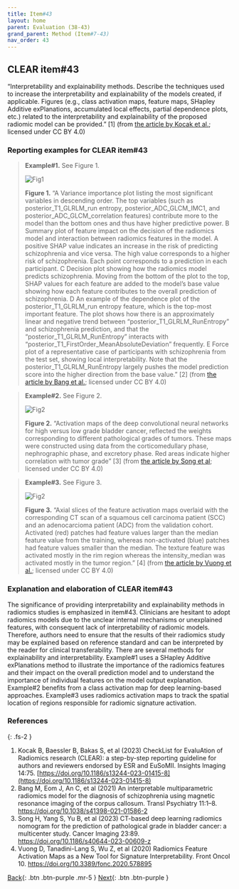 ```yaml
---
title: Item#43
layout: home
parent: Evaluation (38-43)
grand_parent: Method (Item#7-43)
nav_order: 43
---
```


## CLEAR item#43


“Interpretability and explainability methods. Describe the techniques used to increase the interpretability and explainability of the models created, if applicable. Figures (e.g., class activation maps, feature maps, SHapley Additive exPlanations, accumulated local effects, partial dependence plots, etc.) related to the interpretability and explainability of the proposed radiomic model can be provided.” [1] (from [the article by Kocak et al.](https://insightsimaging.springeropen.com/articles/10.1186/s13244-023-01415-8); licensed under CC BY 4.0)


### Reporting examples for CLEAR item#43

> **Example#1.** See Figure 1.
>
> ![Fig1](/CLEAR-E3/figs/Item43_Figure1.png)
>
> **Figure 1.** “A Variance importance plot listing the most significant variables in descending order. The top variables (such as posterior_T1_GLRLM_run entropy, posterior_ADC_GLCM_IMC1, and posterior_ADC_GLCM_correlation features) contribute more to the model than the bottom ones and thus have higher predictive power. B Summary plot of feature impact on the decision of the radiomics model and interaction between radiomics features in the model. A positive SHAP value indicates an increase in the risk of predicting schizophrenia and vice versa. The high value corresponds to a higher risk of schizophrenia. Each point corresponds to a prediction in each participant. C Decision plot showing how the radiomics model predicts schizophrenia. Moving from the bottom of the plot to the top, SHAP values for each feature are added to the model’s base value showing how each feature contributes to the overall prediction of schizophrenia. D An example of the dependence plot of the posterior_T1_GLRLM_run entropy feature, which is the top-most important feature. The plot shows how there is an approximately linear and negative trend between “posterior_T1_GLRLM_RunEntropy” and schizophrenia prediction, and that the “posterior_T1_GLRLM_RunEntropy” interacts with  “posterior_T1_FirstOrder_MeanAbsoluteDeviation” frequently. E Force plot of a representative case of participants with schizophrenia from the test set, showing local interpretability. Note that the posterior_T1_GLRLM_RunEntropy largely pushes the model prediction score into the higher direction from the base value.” [2] (from [the article by Bang et al.](https://doi.org/10.1038/s41398-021-01586-2); licensed under CC BY 4.0)

> **Example#2.** See Figure 2.
>
> ![Fig2](/CLEAR-E3/figs/Item43_Figure2.png)
>
> **Figure 2.** “Activation maps of the deep convolutional neural networks for high versus low grade bladder cancer, reflected the weights corresponding to different pathological grades of tumors. These maps were constructed using data from the corticomedullary phase, nephrographic phase, and excretory phase. Red areas indicate higher correlation with tumor grade” [3] (from [the article by Song et al](https://doi.org/10.1186/s40644-023-00609-z); licensed under CC BY 4.0)

> **Example#3.** See Figure 3.
>
> ![Fig2](/CLEAR-E3/figs/Item43_Figure3.png)
>
> **Figure 3.** “Axial slices of the feature activation maps overlaid with the corresponding CT scan of a squamous cell carcinoma patient (SCC) and an adenocarcioma patient (ADC) from the validation cohort. Activated (red) patches had feature values larger than the median feature value from the training, whereas non-activated (blue) patches had feature values smaller than the median. The texture feature was activated mostly in the rim region whereas the intensity_median was activated mostly in the tumor region.” [4] (from [the article by Vuong et al.](https://doi.org/10.3389/fonc.2020.578895); licensed under CC BY 4.0)

### Explanation and elaboration of CLEAR item#43

The significance of providing interpretability and explainability methods in radiomics studies is emphasized in item#43. Clinicians are hesitant to adopt radiomics models due to the unclear internal mechanisms or unexplained features, with consequent lack of interpretability of radiomic models. Therefore, authors need to ensure that the results of their radiomics study may be explained based on reference standard  and can be interpreted by the reader for clinical transferability. There are several methods for explainability and interpretability. Example#1 uses a SHapley Additive exPlanations method to illustrate the importance of the radiomics features and their impact on the overall prediction model and to understand the importance of individual features on the model output explanation.  Example#2 benefits from a class activation map for deep learning-based approaches. Example#3 uses radiomics activation maps to track the spatial location of regions responsible for radiomic signature activation.

### References

{: .fs-2 }

1. 	Kocak B, Baessler B, Bakas S, et al (2023) CheckList for EvaluAtion of Radiomics research (CLEAR): a step-by-step reporting guideline for authors and reviewers endorsed by ESR and EuSoMII. Insights Imaging 14:75. [https://doi.org/10.1186/s13244-023-01415-8](https://doi.org/10.1186/s13244-023-01415-8)
2.  Bang M, Eom J, An C, et al (2021) An interpretable multiparametric radiomics model for the diagnosis of schizophrenia using magnetic resonance imaging of the corpus callosum. Transl Psychiatry 11:1–8. https://doi.org/10.1038/s41398-021-01586-2
3.  Song H, Yang S, Yu B, et al (2023) CT-based deep learning radiomics nomogram for the prediction of pathological grade in bladder cancer: a multicenter study. Cancer Imaging 23:89. https://doi.org/10.1186/s40644-023-00609-z
4.  Vuong D, Tanadini-Lang S, Wu Z, et al (2020) Radiomics Feature Activation Maps as a New Tool for Signature Interpretability. Front Oncol 10. https://doi.org/10.3389/fonc.2020.578895



[Back](https://radiomic.github.io/CLEAR-E3/docs/Method%20(Item%207-43)/Evaluation%20(38-43)/Item42.html){: .btn .btn-purple .mr-5 }
[Next](https://radiomic.github.io/CLEAR-E3/docs/Results%20(Item%2044-48)/Item44.html){: .btn .btn-purple   }
